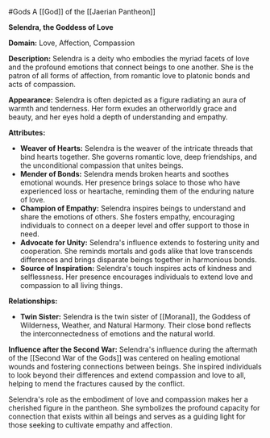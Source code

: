 #Gods 
A [[God]] of the [[Jaerian Pantheon]]

**Selendra, the Goddess of Love**

**Domain:** Love, Affection, Compassion

**Description:**
Selendra is a deity who embodies the myriad facets of love and the profound emotions that connect beings to one another. She is the patron of all forms of affection, from romantic love to platonic bonds and acts of compassion.

**Appearance:**
Selendra is often depicted as a figure radiating an aura of warmth and tenderness. Her form exudes an otherworldly grace and beauty, and her eyes hold a depth of understanding and empathy.

**Attributes:**
- **Weaver of Hearts:** Selendra is the weaver of the intricate threads that bind hearts together. She governs romantic love, deep friendships, and the unconditional compassion that unites beings.
- **Mender of Bonds:** Selendra mends broken hearts and soothes emotional wounds. Her presence brings solace to those who have experienced loss or heartache, reminding them of the enduring nature of love.
- **Champion of Empathy:** Selendra inspires beings to understand and share the emotions of others. She fosters empathy, encouraging individuals to connect on a deeper level and offer support to those in need.
- **Advocate for Unity:** Selendra's influence extends to fostering unity and cooperation. She reminds mortals and gods alike that love transcends differences and brings disparate beings together in harmonious bonds.
- **Source of Inspiration:** Selendra's touch inspires acts of kindness and selflessness. Her presence encourages individuals to extend love and compassion to all living things.

**Relationships:**
- **Twin Sister:** Selendra is the twin sister of [[Morana]], the Goddess of Wilderness, Weather, and Natural Harmony. Their close bond reflects the interconnectedness of emotions and the natural world.

**Influence after the Second War:**
Selendra's influence during the aftermath of the [[Second War of the Gods]] was centered on healing emotional wounds and fostering connections between beings. She inspired individuals to look beyond their differences and extend compassion and love to all, helping to mend the fractures caused by the conflict.

Selendra's role as the embodiment of love and compassion makes her a cherished figure in the pantheon. She symbolizes the profound capacity for connection that exists within all beings and serves as a guiding light for those seeking to cultivate empathy and affection.